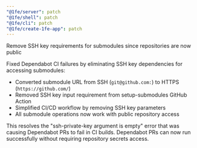 ```yaml
---
"@1fe/server": patch
"@1fe/shell": patch  
"@1fe/cli": patch
"@1fe/create-1fe-app": patch
---
```


Remove SSH key requirements for submodules since repositories are now public

Fixed Dependabot CI failures by eliminating SSH key dependencies for accessing submodules:

- Converted submodule URL from SSH (`git@github.com:`) to HTTPS (`https://github.com/`)
- Removed SSH key input requirement from setup-submodules GitHub Action
- Simplified CI/CD workflow by removing SSH key parameters
- All submodule operations now work with public repository access

This resolves the "ssh-private-key argument is empty" error that was causing Dependabot PRs to fail in CI builds. Dependabot PRs can now run successfully without requiring repository secrets access.